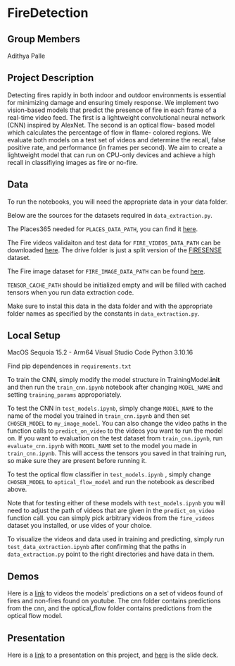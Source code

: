 # FireDetection

## Group Members
Adithya Palle

## Project Description

Detecting fires rapidly in both indoor and outdoor
environments is essential for minimizing damage and ensuring
timely response. We implement two vision-based models that predict
the presence of fire in each frame of a real-time video feed.
The first is a lightweight convolutional neural network (CNN)
inspired by AlexNet. The second is an optical flow-
based model which calculates the percentage of flow in flame-
colored regions. We evaluate both models on a test set of videos 
and determine the recall, false positive rate, and performance (in frames per second).
We aim to create a lightweight model that can run on CPU-only devices
and achieve a high recall in classifiying images as fire or no-fire.

## Data

To run the notebooks, you will need the appropriate data in your data folder. 

Below are the sources for the datasets required in `data_extraction.py`.

The Places365 needed for `PLACES_DATA_PATH`, you can find it [here](https://github.com/CSAILVision/places365).

The Fire videos validaiton and test data for `FIRE_VIDEOS_DATA_PATH` can be downloaded [here](https://drive.google.com/file/d/1-Q5WJyw4Lil0-Ww_tmM23NFRcRrT2kbz/view?usp=sharing). The drive folder is just a split version of the [FIRESENSE](https://www.kaggle.com/datasets/chrisfilo/firesense) dataset.

The Fire image dataset for `FIRE_IMAGE_DATA_PATH` can be found [here](https://universe.roboflow.com/fire-dataset-tp9jt/fire-detection-sejra/dataset/1).


`TENSOR_CACHE_PATH` should be initialized empty and will be filled with cached tensors when you run data extraction code.

Make sure to instal this data in the data folder and with the appropriate folder names as specified by the constants in `data_extraction.py`.

## Local Setup

MacOS Sequoia 15.2 - Arm64 
Visual Studio Code
Python 3.10.16

Find pip dependences in `requirements.txt`


To train the CNN, simply modify the model structure in TrainingModel.__init__ and then run the `train_cnn.ipynb` notebook after changing `MODEL_NAME` and setting `training_params` approporiately.

To test the CNN in `test_models.ipynb`, simply change `MODEL_NAME` to the name of the model you trained in `train_cnn.ipynb` and then set `CHOSEN_MODEL` to `my_image_model`. You can also change the video paths in the function calls to `predict_on_video` to the videos you want to run the model on. If you want to evaluation on the test
dataset from `train_cnn.ipynb`, run `evaluate_cnn.ipynb` with `MODEL_NAME` set to the model you made in `train_cnn.ipynb`. This will access the tensors you saved in that training run, so make sure they are present before running it.

To test the optical flow classifier in `test_models.ipynb` , simply change  `CHOSEN_MODEL` to `optical_flow_model` and run the notebook as described above.

Note that for testing either of these models with `test_models.ipynb` you will need to adjust the path of videos that
are given in the `predict_on_video` function call. you can simply pick arbitrary videos from the `fire_videos` dataset you installed, or use vides of your choice.

To visualize the videos and data used in training and predicting, simply run `test_data_extraction.ipynb` after confirming that the paths in `data_extraction.py` point to the right directories and have data in them.


## Demos

Here is a [link](https://drive.google.com/drive/folders/1GLSxCgdm0lU-UBnkRTfptQrsf-lBjziE?usp=drive_link) to videos the models' predictions on a set of videos found of fires and non-fires found on youtube. The cnn folder contains predictions from the cnn, and the optical_flow folder contains predictions from the optical flow model.


## Presentation

Here is a [link](https://drive.google.com/file/d/16sRol7EeTIBAhchTKhK_mGw3GRnPg4_p/view?usp=sharing) to a presentation on this project, and [here](https://docs.google.com/presentation/d/15bZosdHpCtiMaM-oO2DC7kbykrmH8jiX7Jp11m3d2xY/edit?usp=sharing) is the slide deck.